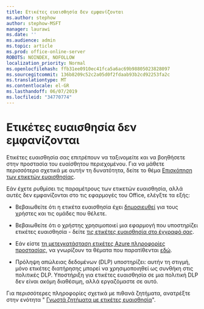 ```yaml
---
title: Ετικέτες ευαισθησία δεν εμφανίζονται
ms.author: stephow
author: stephow-MSFT
manager: laurawi
ms.date: ''
ms.audience: admin
ms.topic: article
ms.prod: office-online-server
ROBOTS: NOINDEX, NOFOLLOW
localization_priority: Normal
ms.openlocfilehash: ffb31ee0910ec41fca5a6ac69b98805023828097
ms.sourcegitcommit: 136b8209c52c2a05d0f2fdaab93b2cd92253fa2c
ms.translationtype: MT
ms.contentlocale: el-GR
ms.lasthandoff: 06/07/2019
ms.locfileid: "34770774"
---
```

# <a name="sensitivity-labels-not-appearing"></a>Ετικέτες ευαισθησία δεν εμφανίζονται

Ετικέτες ευαισθησία σας επιτρέπουν να ταξινομείτε και να βοηθήσετε στην προστασία του ευαίσθητου περιεχομένου. Για να μάθετε περισσότερα σχετικά με αυτήν τη δυνατότητα, δείτε το θέμα [Επισκόπηση των ετικετών ευαισθησίας](https://docs.microsoft.com/office365/securitycompliance/sensitivity-labels).

Εάν έχετε ρυθμίσει τις παραμέτρους των ετικετών ευαισθησία, αλλά αυτές δεν εμφανίζονται στο τις εφαρμογές του Office, ελέγξτε τα εξής:

- Βεβαιωθείτε ότι η ετικέτα ευαισθησία έχει [δημοσιευθεί](https://docs.microsoft.com/Office365/SecurityCompliance/sensitivity-labels#what-label-policies-can-do) για τους χρήστες και τις ομάδες που θέλετε.

- Βεβαιωθείτε ότι ο χρήστης χρησιμοποιεί μια εφαρμογή που υποστηρίζει ετικέτες ευαισθησία - δείτε [τις ετικέτες ευαισθησία στο έγγραφό σας](https://support.office.com/article/apply-sensitivity-labels-to-your-documents-and-email-within-office-2f96e7cd-d5a4-403b-8bd7-4cc636bae0f9?ad=US&ui=en-US&rs=en-US#bkmk_whereavailable).
 
 
- Εάν είστε [τη μετεγκατάσταση ετικέτες Azure πληροφορίες προστασίας](https://docs.microsoft.com/azure/information-protection/configure-policy-migrate-labels), να γνωρίζουν τα θέματα που παρατίθενται [εδώ](https://docs.microsoft.com/azure/information-protection/configure-policy-migrate-labels#considerations-for-unified-labels).

- Πρόληψη απώλειας δεδομένων (DLP) υποστηρίζει: αυτήν τη στιγμή, μόνο ετικέτες διατήρησης μπορεί να χρησιμοποιηθεί ως συνθήκη στις πολιτικές DLP.  Υποστήριξη για ετικέτες ευαισθησία σε μια πολιτική DLP δεν είναι ακόμη διαθέσιμη, αλλά εργαζόμαστε σε αυτό.

Για περισσότερες πληροφορίες σχετικά με πιθανά ζητήματα, ανατρέξτε στην ενότητα " [Γνωστά ζητήματα με ετικέτες ευαισθησία](https://support.office.com/article/known-issues-with-sensitivity-labels-in-office-b169d687-2bbd-4e21-a440-7da1b2743edc?ui=en-US&rs=en-US&ad=US)".